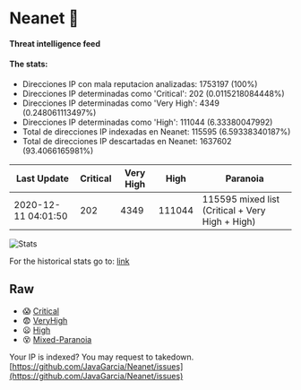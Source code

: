 # Neanet :hocho:
#### Threat intelligence feed
#### The stats:

- Direcciones IP con mala reputacion analizadas: 1753197 (100%)
- Direcciones IP determinadas como 'Critical':  202 (0.0115218084448%)
- Direcciones IP determinadas como 'Very High':  4349 (0.248061113497%)
- Direcciones IP determinadas como 'High':  111044 (6.33380047992)
- Total de direcciones IP indexadas en Neanet:  115595 (6.59338340187%)
- Total de direcciones IP descartadas en Neanet:  1637602 (93.4066165981%)

| Last Update | Critical | Very High | High | Paranoia |
| --- | --- | --- | --- | --- |
| 2020-12-11 04:01:50 | 202 | 4349 | 111044 | 115595 mixed list (Critical + Very High + High)|

![Stats](https://docs.google.com/spreadsheets/d/e/2PACX-1vSnaNMIXVabIpDJjufMlzH7poXnshF3mgd8Is1g9ytUEzVsP5my4Trn8f-xkoLLQ38xpL3HtmUexLo6/pubchart?oid=501124687&format=image)

For the historical stats go to: [link](/stats.csv)
## Raw
- :scream: [Critical](https://raw.githubusercontent.com/JavaGarcia/Neanet/master/blacklists/neanet_critical.txt)
- :fearful: [VeryHigh](https://raw.githubusercontent.com/JavaGarcia/Neanet/master/blacklists/neanet_veryHigh.txtt)
- :frowning: [High](https://raw.githubusercontent.com/JavaGarcia/Neanet/master/blacklists/neanet_high.txt)
- :dizzy_face: [Mixed-Paranoia](https://raw.githubusercontent.com/JavaGarcia/Neanet/master/blacklists/neanet_all.txt)


Your IP is indexed? You may request to takedown. [https://github.com/JavaGarcia/Neanet/issues](https://github.com/JavaGarcia/Neanet/issues)












































































































































































































































































































































































































































































































































































































































































































































































































































































































































































































































































































































































































































































































































































































































































































































































































































































































































































































































































































































































































































































































































































































































































































































































































































































































































































































































































































































































































